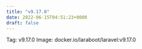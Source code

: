 ```yaml
---
title: "v9.17.0"
date: 2022-06-15T04:51:23+0000
draft: false
---
```


Tag: v9.17.0
Image: docker.io/laraboot/laravel:v9.17.0
